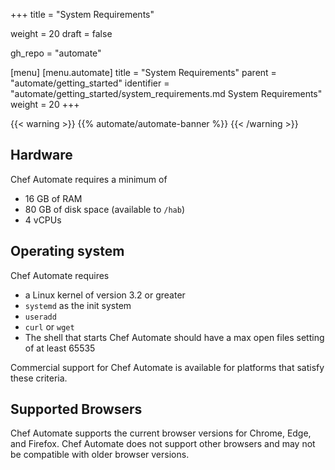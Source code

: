 +++
title = "System Requirements"

weight = 20
draft = false

gh_repo = "automate"

[menu]
  [menu.automate]
    title = "System Requirements"
    parent = "automate/getting_started"
    identifier = "automate/getting_started/system_requirements.md System Requirements"
    weight = 20
+++

{{< warning >}}
{{% automate/automate-banner %}}
{{< /warning >}}

## Hardware

Chef Automate requires a minimum of

* 16 GB of RAM
* 80 GB of disk space (available to `/hab`)
* 4 vCPUs

## Operating system

Chef Automate requires

* a Linux kernel of version 3.2 or greater
* `systemd` as the init system
* `useradd`
* `curl` or `wget`
* The shell that starts Chef Automate should have a max open files setting of at least 65535

Commercial support for Chef Automate is available for platforms that satisfy these
criteria.

## Supported Browsers

Chef Automate supports the current browser versions for Chrome, Edge, and Firefox. Chef
Automate does not support other browsers and may not be compatible with older browser
versions.

